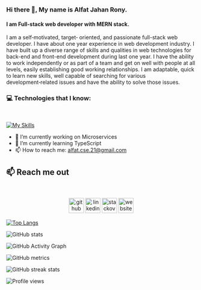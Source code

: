 ### Hi there 👋, My name is Alfat Jahan Rony.
#### I am Full-stack web developer with MERN stack.
I am a self‑motivated, target‑ oriented, and passionate full-stack web developer. I have about one year experience in web development industry. I have built up a diverse range of skills and qualities in web technologies for back-end and front-end development during last one year. I have the ability to work independently or as part of a team and get on well with people at all levels, easily establishing good working relationships. I am adaptable, quick to learn new skills, well capable of searching for various development‑related issues and have the ability to solve those issues.

### :computer: Technologies that I know:
<br>

[![My Skills](https://skills.thijs.gg/icons?i=js,html,css,react,typescript,redux,bootstrap,tailwind,mongodb,nextjs,express,nodejs,firebase,jest,mysql,prisma,aws,docker,git,github,graphql,postman,latex,figma,c,python,java,postgresql,vue,redis,angular,vscode,spring,hibernate)](https://skills.thijs.gg)

- 🔭 I’m currently working on Microservices 
- 🌱 I’m currently learning TypeScript 
- 📫 How to reach me: alfat.cse.21@gmail.com 
## :mailbox: Reach me out

<br />

[<p align="center"><img src='https://cdn.jsdelivr.net/npm/simple-icons@3.0.1/icons/github.svg' alt='github' height='40'>](https://github.com/alfatcse)  [<img src='https://cdn.jsdelivr.net/npm/simple-icons@3.0.1/icons/linkedin.svg' alt='linkedin' height='40'>](https://www.linkedin.com/in/alfat-jahan-rony-38920b163/)  [<img src='https://cdn.jsdelivr.net/npm/simple-icons@3.0.1/icons/stackoverflow.svg' alt='stackoverflow' height='40'>](https://stackoverflow.com/users/https://stackoverflow.com/users/17832297/alfat-jahan)  [<img src='https://cdn.jsdelivr.net/npm/simple-icons@3.0.1/icons/icloud.svg' alt='website' height='40'>](https://alfats-portfolio.onrender.com/)  

[![Top Langs](https://github-readme-stats.vercel.app/api/top-langs/?username=alfatcse)](https://github.com/anuraghazra/github-readme-stats)

![GitHub stats](https://github-readme-stats.vercel.app/api?username=alfatcse&show_icons=true&count_private=true)  

![GitHub Activity Graph](https://activity-graph.herokuapp.com/graph?username=alfatcse)  

![GitHub metrics](https://metrics.lecoq.io/alfatcse)  

![GitHub streak stats](https://streak-stats.demolab.com/?user=alfatcse)  

![Profile views](https://gpvc.arturio.dev/alfatcse)  
